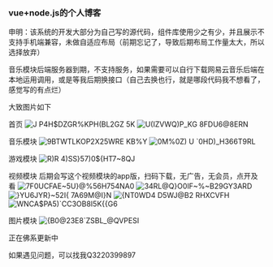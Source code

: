 ### vue+node.js的个人博客
申明：该系统的开发大部分为自己写的源代码，组件库使用少之有少，并且展示不支持手机端兼容，未做自适应布局（前期忘记了，导致后期布局工作量太大，所以选择放弃）

音乐模块后端服务器到期，不支持服务，如果需要可以自行下载网易云音乐后端在本地运用调用，或是等我后期换接口（自己去换也行，就是哪段代码我不想看了，感觉写的有点烂）

大致图片如下

首页
![J P4H$DZGR%KPH(BL2GZ 5K](https://user-images.githubusercontent.com/103714254/199252662-4b03317c-10ae-49ca-b380-aa011ac19abb.png)
![U(IZVWQ)P_KG 8FDU6@8ERN](https://user-images.githubusercontent.com/103714254/199252670-6268e1f7-0975-4683-86b8-74dc9aece47b.png)

音乐模块
![$9BTWTLKOP2X25WR$E KB%Y](https://user-images.githubusercontent.com/103714254/199252913-6692c1be-34b8-417a-afc2-80600bcd2d9f.png)
![0M%0Z) U `0HD)_H366T9RL](https://user-images.githubusercontent.com/103714254/199252922-adf5cdb7-18d7-40c8-92b6-a6cad1f8e56b.png)

游戏模块
![R)R 4)SS}57)0${HT7~8QJ](https://user-images.githubusercontent.com/103714254/199252983-2a7c2680-ac43-446c-a363-f2c79bcb3b86.png)


视频模块
后期会写这个视频模块的app版，扫码下载，无广告，无会员，点开及看
![7F0UCFAE~5U}@%56H754NA0](https://user-images.githubusercontent.com/103714254/199253033-8c807855-bef3-4508-8ba9-6ade61bc177a.png)
![34RL@Q}O0IF~%~B29GY3ARD](https://user-images.githubusercontent.com/103714254/199253050-a56785f9-3049-4c4f-8f80-65207f247dd9.png)
![}YU6JYR}~52I{ 7A69M@I}N](https://user-images.githubusercontent.com/103714254/199253060-c4f3cd24-7973-4e6c-b996-2e919f22c1ba.png)
![{NT0WD4 D5WJ@B2 RHXCVFH](https://user-images.githubusercontent.com/103714254/199253075-c6634219-39e2-4d85-b70a-b1e7459d90b1.png)
![WNCA$PA5)`CC3OB8I5K{{G6](https://user-images.githubusercontent.com/103714254/199253083-7e0a2e34-489e-46fb-a834-a0f8a05a6ed4.png)


图片模块
![{$B0@23E8$`ZSBL_@QVPESI](https://user-images.githubusercontent.com/103714254/199253117-faac615c-dd75-46fb-898c-67cea0cf31e4.png)



正在佛系更新中

如果遇见问题，可以找我Q3220399897



